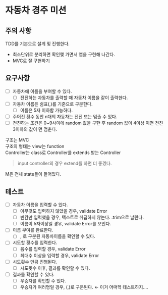 # 자동차 경주 미션

## 주의 사항

TDD를 기본으로 설계 및 진행한다.

- 최소단위로 분리하면 확인햊 가면서 앱을 구현해 나간다.
- MVC로 잘 구현하기

## 요구사항

- [ ] 자동차에 이름을 부여할 수 있다.
  - [ ] 전진하는 자동차를 출력할 때 자동차 이름을 같이 출력한다.
- [ ] 자동차 이름은 쉼표(,)를 기준으로 구분한다.
  - [ ] 이름은 5자 이하함 가능하다.
- [ ] 주어진 횟수 동안 n대의 자동차는 전진 또는 멈출 수 있다.
- [ ] 전진하는 조건은 0~9사이에 random 값을 구한 후 random 값이 4이상 이면 전진 3이하의 값이 면 멈춘다.

구조는 MVC  
구조의 형태는 view는 function  
Controller는 class로 Controller를 extends 받는 Controller

> input controller의 경우 extend를 하면 더 좋겠다.

M은 전체 state들이 들어있다.

## 테스트

- [ ] 자동차 이름을 입력할 수 있다.
  - [ ] 아무것도 입력하지 않았을 경우, validate Error
  - [ ] 빈칸만 입력했을 경우, 텍스트로 취급하지 않는다. .trim으로 날린다.
  - [ ] 이름이 5자이상일 경우, validate Error를 보인다.
- [ ] 이름 부여를 완료한다.
  - [ ] , 로 구분된 자동차이름을 확인할 수 있다.
- [ ] 시도할 횟수를 입력한다.
  - [ ] 음수를 입력할 경우, validate Error
  - [ ] 최대수 이상을 입력할 경우, validate Error
- [ ] 시도횟수 만큼 진행된다.
  - [ ] 시도횟수 이후, 결과를 확인할 수 있다.
- [ ] 결과를 확인할 수 있다.
  - [ ] 우승자를 확인할 수 있다.
  - [ ] 우승자가 여러명일 경우, (,)로 구분된다. ← 이거 어떠헥 테스트하지….
